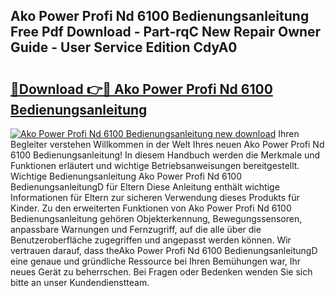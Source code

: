 ## Ako Power Profi Nd 6100 Bedienungsanleitung Free Pdf Download - Part-rqC New Repair Owner Guide - User Service Edition CdyA0

# <h2><a href="http://df4wip.blite.top/?on=Ako+Power+Profi+Nd+6100+Bedienungsanleitung">🔗Download 👉🔴 Ako Power Profi Nd 6100 Bedienungsanleitung</a></h2>

[![Ako Power Profi Nd 6100 Bedienungsanleitung new download](https://i.imgur.com/lujVjoI.png)](http://df4wip.blite.top/?on=Ako+Power+Profi+Nd+6100+Bedienungsanleitung)
Ihren Begleiter verstehen Willkommen in der Welt Ihres neuen Ako Power Profi Nd 6100 Bedienungsanleitung! In diesem Handbuch werden die Merkmale und Funktionen erläutert und wichtige Betriebsanweisungen bereitgestellt. Wichtige Bedienungsanleitung Ako Power Profi Nd 6100 BedienungsanleitungD für Eltern Diese Anleitung enthält wichtige Informationen für Eltern zur sicheren Verwendung dieses Produkts für Kinder. Zu den erweiterten Funktionen von Ako Power Profi Nd 6100 Bedienungsanleitung gehören Objekterkennung, Bewegungssensoren, anpassbare Warnungen und Fernzugriff, auf die alle über die Benutzeroberfläche zugegriffen und angepasst werden können. Wir vertrauen darauf, dass theAko Power Profi Nd 6100 BedienungsanleitungD eine genaue und gründliche Ressource bei Ihren Bemühungen war, Ihr neues Gerät zu beherrschen. Bei Fragen oder Bedenken wenden Sie sich bitte an unser Kundendienstteam.
